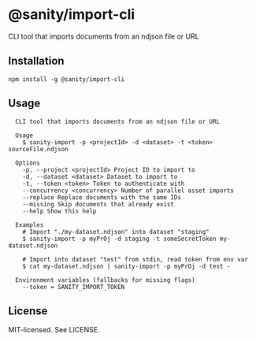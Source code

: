 # @sanity/import-cli

CLI tool that imports documents from an ndjson file or URL

## Installation

```
npm install -g @sanity/import-cli
```

## Usage

```
  CLI tool that imports documents from an ndjson file or URL

  Usage
    $ sanity-import -p <projectId> -d <dataset> -t <token> sourceFile.ndjson

  Options
    -p, --project <projectId> Project ID to import to
    -d, --dataset <dataset> Dataset to import to
    -t, --token <token> Token to authenticate with
	--concurrency <concurrency> Number of parallel asset imports
    --replace Replace documents with the same IDs
    --missing Skip documents that already exist
    --help Show this help

  Examples
    # Import "./my-dataset.ndjson" into dataset "staging"
    $ sanity-import -p myPrOj -d staging -t someSecretToken my-dataset.ndjson

    # Import into dataset "test" from stdin, read token from env var
    $ cat my-dataset.ndjson | sanity-import -p myPrOj -d test -

  Environment variables (fallbacks for missing flags)
    --token = SANITY_IMPORT_TOKEN
```

## License

MIT-licensed. See LICENSE.
